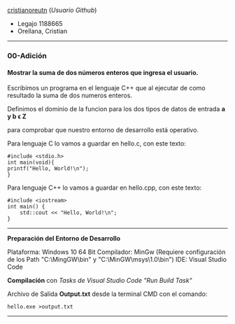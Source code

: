 [cristianoreutn](https://github.com/cristianoreutn)  (_Usuario Github_)
* Legajo 1188665
* Orellana, Cristian
---
### 00-Adición
#### Mostrar la suma de dos números enteros que ingresa el usuario.
Escribimos un programa en el lenguaje C++ que al ejecutar de como resultado la suma de dos numeros enteros.

Definimos el dominio de la funcion para los dos tipos de datos de entrada **a y b ϵ Z**

para comprobar que nuestro entorno de
desarrollo está operativo.

Para lenguaje C lo vamos a guardar en hello.c, con este texto:

    #include <stdio.h>
    int main(void){
    printf("Hello, World!\n");
    }
   Para lenguaje C++ lo vamos a guardar en hello.cpp, con este texto:

    #include <iostream>
    int main() {
        std::cout << "Hello, World!\n";
    }
    
---

**Preparación del Entorno de Desarrollo**

Plataforma: Windows 10 64 Bit 
Compilador: MinGw (Requiere configuración de los Path "C:\MingGW\bin" y "C:\MinGW\msys\1.0\bin")
IDE: Visual Studio Code

**Compilación** con *Tasks de Visual Studio Code "Run Build Task"*

Archivo de Salida **Output.txt** desde la terminal CMD con el comando:

    hello.exe >output.txt
    
---

